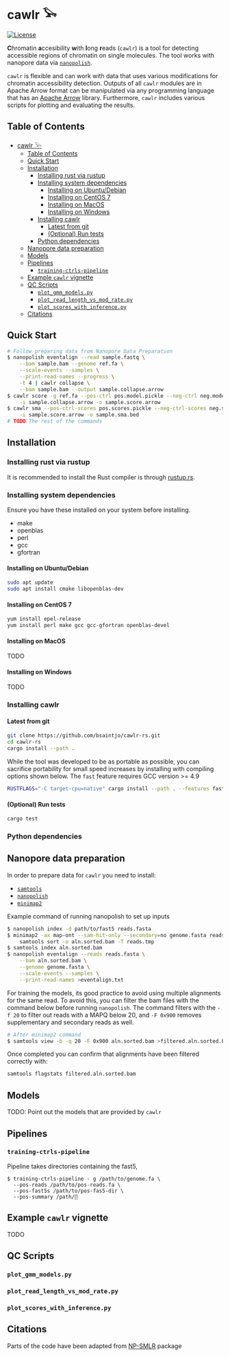 # cawlr 𓅨

[![License](https://img.shields.io/badge/license-BSD_3--Clause-informational)](./LICENSE)

**C**hromatin **a**ccesibility **w**ith **l**ong **r**eads (`cawlr`) is a tool for detecting accessible regions of chromatin on single molecules. The tool works with nanopore data via [`nanopolish`](https://github.com/jts/nanopolish).

<!-- TODO or PacBio data via [`kineticsTools`](https://github.com/PacificBiosciences/kineticsTools). -->

`cawlr` is flexible and can work with data that uses various modifications for chromatin accessibility detection. Outputs of all `cawlr` modules are in Apache Arrow format can be manipulated via any programming language that has an [Apache Arrow](https://arrow.apache.org/install/) library. Furthermore, `cawlr` includes various scripts for plotting and evaluating the results.

## Table of Contents

- [cawlr 𓅨](#cawlr-𓅨)
  - [Table of Contents](#table-of-contents)
  - [Quick Start](#quick-start)
  - [Installation](#installation)
    - [Installing rust via rustup](#installing-rust-via-rustup)
    - [Installing system dependencies](#installing-system-dependencies)
      - [Installing on Ubuntu/Debian](#installing-on-ubuntudebian)
      - [Installing on CentOS 7](#installing-on-centos-7)
      - [Installing on MacOS](#installing-on-macos)
      - [Installing on Windows](#installing-on-windows)
    - [Installing cawlr](#installing-cawlr)
      - [Latest from git](#latest-from-git)
      - [(Optional) Run tests](#optional-run-tests)
    - [Python dependencies](#python-dependencies)
  - [Nanopore data preparation](#nanopore-data-preparation)
  - [Models](#models)
  - [Pipelines](#pipelines)
    - [`training-ctrls-pipeline`](#training-ctrls-pipeline)
  - [Example `cawlr` vignette](#example-cawlr-vignette)
  - [QC Scripts](#qc-scripts)
    - [`plot_gmm_models.py`](#plot_gmm_modelspy)
    - [`plot_read_length_vs_mod_rate.py`](#plot_read_length_vs_mod_ratepy)
    - [`plot_scores_with_inference.py`](#plot_scores_with_inferencepy)
  - [Citations](#citations)

## Quick Start

```bash
# Follow preparing data from Nanopore Data Preparation
$ nanopolish eventalign --read sample.fastq \
    --bam sample.bam --genome ref.fa \
    --scale-events --samples \
    --print-read-names --progress \
    -t 4 | cawlr collapse \
    --bam sample.bam --output sample.collapse.arrow
$ cawlr score -g ref.fa --pos-ctrl pos.model.pickle --neg-ctrl neg.model.pickle \
    -i sample.collapse.arrow -o sample.score.arrow
$ cawlr sma --pos-ctrl-scores pos.scores.pickle --neg-ctrl-scores neg.scores.pickle \
    -i sample.score.arrow -o sample.sma.bed
# TODO The rest of the commands
```

## Installation

### Installing rust via rustup

It is recommended to install the Rust compiler is through [rustup.rs](https://rustup.rs/).

### Installing system dependencies

Ensure you have these installed on your system before installing.

- make
- openblas
- perl
- gcc
- gfortran

#### Installing on Ubuntu/Debian

```bash
sudo apt update
sudo apt install cmake libopenblas-dev
```

#### Installing on CentOS 7

```bash
yum install epel-release
yum install perl make gcc gcc-gfortran openblas-devel
```

#### Installing on MacOS

TODO

#### Installing on Windows

TODO

### Installing cawlr

#### Latest from git

```bash
git clone https://github.com/bsaintjo/cawlr-rs.git
cd cawlr-rs
cargo install --path .
```

While the tool was developed to be as portable as possible, you can sacrifice portability for small speed increases by installing with compiling options shown below. The `fast` feature requires GCC version >= 4.9

```bash
RUSTFLAGS="-C target-cpu=native" cargo install --path . --features fast
```

#### (Optional) Run tests

```bash
cargo test
```

### Python dependencies

## Nanopore data preparation

In order to prepare data for `cawlr` you need to install:

- [`samtools`](http://www.htslib.org/)
- [`nanopolish`](https://github.com/jts/nanopolish)
- [`minimap2`](https://github.com/lh3/minimap2)

Example command of running nanopolish to set up inputs

```bash
$ nanopolish index -d path/to/fast5 reads.fasta
$ minimap2 -ax map-ont --sam-hit-only --secondary=no genome.fasta reads.fasta | \
    samtools sort -o aln.sorted.bam -T reads.tmp
$ samtools index aln.sorted.bam
$ nanopolish eventalign --reads reads.fasta \
    --bam aln.sorted.bam \
    --genome genome.fasta \
    --scale-events --samples \
    --print-read-names >eventalign.txt
```

<!-- TODO Confirm that cawlr collapse will fail without `--sam-hit-only` -->

For training the models, its good practice to avoid using multiple alignments for the same read.
To avoid this, you can filter the bam files with the command below before running `nanopolish`. The command filters with the `-f 20` to filter out reads with a MAPQ below 20, and `-F 0x900` removes supplementary and secondary reads as well.

```bash
# After minimap2 command
$ samtools view -b -q 20 -F 0x900 aln.sorted.bam >filtered.aln.sorted.bam
```

Once completed you can confirm that alignments have been filtered correctly with:

```bash
samtools flagstats filtered.aln.sorted.bam
```

## Models

TODO: Point out the models that are provided by `cawlr`

## Pipelines

### `training-ctrls-pipeline`

Pipeline takes directories containing the fast5,
```
$ training-ctrls-pipeline - g /path/to/genome.fa \
  --pos-reads /path/to/pos-reads.fa \
  --pos-fast5s /path/to/pos-fas5-dir \
  --pos-summary /path/∏
```

## Example `cawlr` vignette

TODO

## QC Scripts

### `plot_gmm_models.py`

### `plot_read_length_vs_mod_rate.py`

### `plot_scores_with_inference.py`

## Citations

Parts of the code have been adapted from [NP-SMLR](https://github.com/imatrm/NP-SMLR) package
